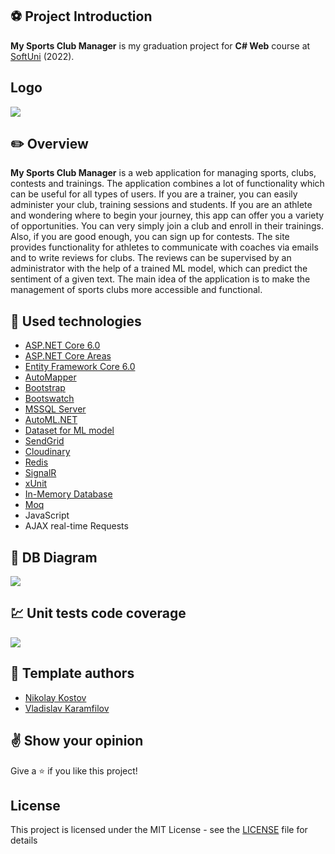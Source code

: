 ## :soccer: Project Introduction

**My Sports Club Manager** is my graduation project for **C# Web** course at [SoftUni](https://softuni.bg/ "SoftUni") (2022).

## Logo
![](https://res.cloudinary.com/dubpxleer/image/upload/v1671200039/clubManagerLogo_xppksk.png)

## :pencil2: Overview

**My Sports Club Manager** is a web application for managing sports, clubs, contests and trainings. The application combines a lot of functionality which can be useful for all types of users. If you are a trainer, you can easily administer your club, training sessions and students. If you are an athlete and wondering where to begin your journey, this app can offer you a variety of opportunities. You can very simply join a club and enroll in their trainings. Also, if you are good enough, you can sign up for contests. The site provides functionality for athletes to communicate with coaches via emails and to write reviews for clubs. The reviews can be supervised by an administrator with the help of a trained ML model, which can predict the sentiment of a given text. The main idea of the application is to make the management of sports clubs more accessible and functional.

## :hammer: Used technologies
* [ASP.NET Core 6.0](https://dotnet.microsoft.com/en-us/download/dotnet/6.0)
* [ASP.NET Core Areas](https://learn.microsoft.com/en-us/aspnet/core/mvc/controllers/areas?view=aspnetcore-6.0)
* [Entity Framework Core 6.0](https://learn.microsoft.com/en-us/ef/core/)
* [AutoMapper](https://automapper.org/)
* [Bootstrap](https://github.com/twbs/bootstrap)
* [Bootswatch](https://bootswatch.com/)
* [MSSQL Server](https://www.microsoft.com/en-us/sql-server)
* [AutoML.NET](https://learn.microsoft.com/en-us/azure/machine-learning/concept-automated-ml)
* [Dataset for ML model](https://www.kaggle.com/datasets/lakshmi25npathi/imdb-dataset-of-50k-movie-reviews)
* [SendGrid](https://sendgrid.com/)
* [Cloudinary](https://cloudinary.com/)
* [Redis](https://redis.io/)
* [SignalR](https://dotnet.microsoft.com/en-us/apps/aspnet/signalr)
* [xUnit](https://github.com/xunit/xunit)
* [In-Memory Database](https://learn.microsoft.com/en-us/sql/relational-databases/in-memory-database?view=sql-server-ver16)
* [Moq](https://github.com/moq/moq)
* JavaScript
* AJAX real-time Requests

## :wrench: DB Diagram
![](https://res.cloudinary.com/dubpxleer/image/upload/v1671202077/diagram_dwhsmt.png)

## :chart: Unit tests code coverage
![](https://res.cloudinary.com/dubpxleer/image/upload/v1671210725/TestCoverage_othtcg.png)

## :muscle: Template authors

- [Nikolay Kostov](https://github.com/NikolayIT)
- [Vladislav Karamfilov](https://github.com/vladislav-karamfilov)

## :v: Show your opinion
Give a :star: if you like this project!

## License
This project is licensed under the MIT License - see the [LICENSE](LICENSE) file for details
